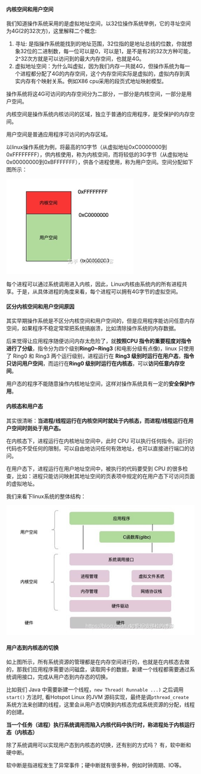 #### 内核空间和用户空间

我们知道操作系统采用的是虚拟地址空间，以32位操作系统举例，它的寻址空间为4G(2的32次方)，这里解释二个概念:

1. 寻址: 是指操作系统能找到的地址范围，32位指的是地址总线的位数，你就想象32位的二进制数，每一位可以是0，可以是1，是不是有2的32次方种可能，2^32次方就是可以访问到的最大内存空间，也就是4G。
2. 虚拟地址空间：为什么叫虚拟，因为我们内存一共就4G，但操作系统为每一个进程都分配了4G的内存空间，这个内存空间实际是虚拟的，虚拟内存到真实内存有个映射关系。例如X86 cpu采用的段页式地址映射模型。

操作系统将这4G可访问的内存空间分为二部分，一部分是内核空间，一部分是用户空间。

内核空间是操作系统内核访问的区域，独立于普通的应用程序，是受保护的内存空间。

用户空间是普通应用程序可访问的内存区域。

以linux操作系统为例，将最高的1G字节（从虚拟地址0xC0000000到0xFFFFFFFF），供内核使用，称为内核空间，而将较低的3G字节（从虚拟地址0x00000000到0xBFFFFFFF），供各个进程使用，称为用户空间。空间分配如下图所示：

![image-20220320055045209](images/image-20220320055045209.png)

每个进程可以通过系统调用进入内核，因此，Linux内核由系统内的所有进程共享。于是，从具体进程的角度来看，每个进程可以拥有4G字节的虚拟空间。



#### 区分内核空间和用户空间原因

其实早期操作系统是不区分内核空间和用户空间的，但是应用程序能访问任意内存空间，如果程序不稳定常常把系统搞崩溃，比如清除操作系统的内存数据。

后来觉得让应用程序随便访问内存太危险了，就**按照CPU 指令的重要程度对指令进行了分级**，指令分为四个级别**Ring0~Ring3** (和电影分级有点像)，linux 只使用了 Ring0 和 Ring3 两个运行级别，进程运行在 **Ring3 级别时运行在用户态**，**指令只访问用户空间**，而运行在**Ring0 级别时运行在内核态**，可以**访问任意内存空间**。

用户态的程序不能随意操作内核地址空间，这样对操作系统具有一定的**安全保护作用**。





#### 内核态和用户态

其实很清晰：**当进程/线程运行在内核空间时就处于内核态，而进程/线程运行在用户空间时则处于用户态。**

在内核态下，进程运行在内核地址空间中，此时 CPU 可以执行任何指令。运行的代码也不受任何的限制，可以自由地访问任何有效地址，也可以直接进行端口的访问。

在用户态下，进程运行在用户地址空间中，被执行的代码要受到 CPU 的很多检查，比如：进程只能访问映射其地址空间的页表项中规定的在用户态下可访问页面的虚拟地址。

我们来看下linux系统的整体结构：

![image-20220320054844038](images/image-20220320054844038.png)





#### 用户态到内核态的切换

如上图所示，所有系统资源的管理都是在内存空间进行的，也就是在内核态去做的，那我们应用程序需要访问磁盘，读取网卡的数据，新建一个线程都需要通过系统调用接口，完成从用户态到内存态的切换。

比如我们 Java 中需要新建一个线程，`new Thread( Runnable ...)` 之后调用 `start()` 方法时, 看Hotspot Linux 的JVM 源码实现，最终是调`pthread_create` 系统方法来创建的线程，这里会从用户态切换到内核态完成系统资源的分配，线程的创建。

**当一个任务（进程）执行系统调用而陷入内核代码中执行时，称进程处于内核运行态（内核态）**

除了系统调用可以实现用户态到内核态的切换，还有别的方式吗？ 有，软中断和硬中断。

软中断是指进程发生了异常事件；硬中断就有很多种，例如时钟周期、IO等。